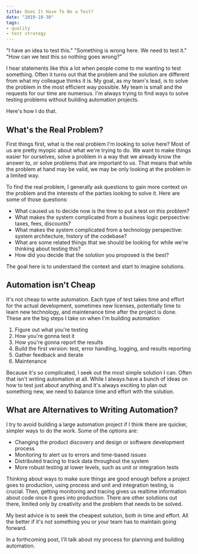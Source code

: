 ```yaml
---
title: Does It Have To Be a Test?
date: "2019-10-30"
tags:
- quality
- test strategy
---
```


"I have an idea to test this." "Something is wrong here. We need to test it." "How can we test this so nothing goes wrong?"

I hear statements like this a lot when people come to me wanting to test something. Often it turns out that the problem and the solution are different from what my colleague thinks it is. My goal, as my team's lead, is to solve the problem in the most efficient way possible. My team is small and the requests for our time are numerous. I'm always trying to find ways to solve testing problems without building automation projects.

Here's how I do that.
<!-- more -->

## What's the Real Problem?
First things first, what is the real problem I'm looking to solve here? Most of us are pretty myopic about what we're trying to do. We want to make things easier for ourselves, solve a problem in a way that we already know the answer to, or solve problems that are important to us. That means that while the problem at hand may be valid, we may be only looking at the problem in a limited way.

To find the real problem, I generally ask questions to gain more context on the problem and the interests of the parties looking to solve it. Here are some of those questions:

* What caused us to decide now is the time to put a test on this problem?
* What makes the system complicated from a business logic perpsective: taxes, fees, discounts?
* What makes the system complicated from a technology perspective: system architecture, history of the codebase?
* What are some related things that we should be looking for while we're thinking about testing this?
* How did you decide that the solution you proposed is the best?

The goal here is to understand the context and start to imagine solutions.

## Automation isn't Cheap
It's not cheap to write automation. Each type of test takes time and effort for the actual development, sometimes new licenses, potentially time to learn new technology, and maintenance time after the project is done. These are the big steps I take on when I'm building automation:

1. Figure out what you're testing
1. How you're gonna test it
1. How you're gonna report the results
1. Build the first version: test, error handling, logging, and results reporting
1. Gather feedback and iterate
1. Maintenance

Because it's so complicated, I seek out the most simple solution I can. Often that isn't writing automation at all. While I always have a bunch of ideas on how to test just about anything and it's always exciting to plan out something new, we need to balance time and effort with the solution.

## What are Alternatives to Writing Automation?
I try to avoid building a large automation project if I think there are quicker, simpler ways to do the work. Some of the options are:

* Changing the product discovery and design or software development process
* Monitoring to alert us to errors and time-based issues
* Distributed tracing to track data throughout the system
* More robust testing at lower levels, such as unit or integration tests

Thinking about ways to make sure things are good enough before a project goes to production, using process and unit and integration testing, is crucial. Then, getting monitoring and tracing gives us realtime information about code once it goes into production. There are other solutions out there, limited only by creativity and the problem that needs to be solved. 

My best advice is to seek the cheapest solution, both in time and effort. All the better if it's not something you or your team has to maintain going forward.

In a forthcoming post, I'll talk about my process for planning and building automation.